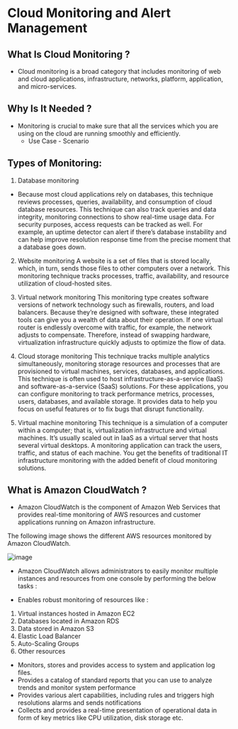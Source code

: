 # Cloud Monitoring and Alert Management


## What Is Cloud Monitoring ?
- Cloud monitoring is a broad category that includes monitoring of web and cloud applications, infrastructure, networks, platform, application, and micro-services.
## Why Is It Needed ?
-  Monitoring is crucial to make sure that all the services which you are using on the cloud are running smoothly and efficiently.
   - Use Case - Scenario   

## Types of Monitoring:

1. Database monitoring
- Because most cloud applications rely on databases, this technique reviews processes, queries, availability, and consumption of cloud database resources. This technique can also track queries and data integrity, monitoring connections to show real-time usage data. For security purposes, access requests can be tracked as well. For example, an uptime detector can alert if there’s database instability and can help improve resolution response time from the precise moment that a database goes down.

2. Website monitoring
A website is a set of files that is stored locally, which, in turn, sends those files to other computers over a network. This monitoring technique tracks processes, traffic, availability, and resource utilization of cloud-hosted sites.

3. Virtual network monitoring
This monitoring type creates software versions of network technology such as firewalls, routers, and load balancers. Because they’re designed with software, these integrated tools can give you a wealth of data about their operation. If one virtual router is endlessly overcome with traffic, for example, the network adjusts to compensate. Therefore, instead of swapping hardware, virtualization infrastructure quickly adjusts to optimize the flow of data.

4. Cloud storage monitoring
This technique tracks multiple analytics simultaneously, monitoring storage resources and processes that are provisioned to virtual machines, services, databases, and applications. This technique is often used to host infrastructure-as-a-service (IaaS) and software-as-a-service (SaaS) solutions. For these applications, you can configure monitoring to track performance metrics, processes, users, databases, and available storage. It provides data to help you focus on useful features or to fix bugs that disrupt functionality.

5. Virtual machine monitoring
This technique is a simulation of a computer within a computer; that is, virtualization infrastructure and virtual machines. It’s usually scaled out in IaaS as a virtual server that hosts several virtual desktops. A monitoring application can track the users, traffic, and status of each machine. You get the benefits of traditional IT infrastructure monitoring with the added benefit of cloud monitoring solutions.

## What is Amazon CloudWatch ?

- Amazon CloudWatch is the component of Amazon Web Services that provides real-time monitoring of AWS resources and customer applications running on Amazon infrastructure.

The following image shows the different AWS resources monitored by Amazon CloudWatch.

![image](https://user-images.githubusercontent.com/97620055/186393883-a4d01127-ff42-41db-aea7-e6ba4b0a5425.png)


- Amazon CloudWatch allows administrators to easily monitor multiple instances and resources from one console by performing the below tasks :

- Enables robust monitoring of resources like :

 1. Virtual instances hosted in Amazon EC2
 2. Databases located in Amazon RDS
 3. Data stored in Amazon S3
 4. Elastic Load Balancer
 5. Auto-Scaling Groups
 6. Other resources

- Monitors, stores and provides access to system and application log files.
- Provides a catalog of standard reports that you can use to analyze trends and monitor system performance
- Provides various alert capabilities, including rules and triggers high resolutions alarms and sends notifications
- Collects and provides a real-time presentation of operational data in form of key metrics like CPU utilization, disk storage etc. 
